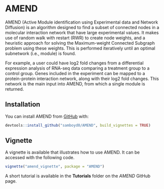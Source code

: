
<!-- README.md is generated from README.Rmd. Please edit that file -->

# AMEND

<!-- badges: start -->

<!-- badges: end -->

AMEND (Active Module identification using Experimental data and Network
Diffusion) is an algorithm designed to find a subset of connected nodes
in a molecular interaction network that have large experimental values.
It makes use of random walk with restart (RWR) to create node weights,
and a heuristic approach for solving the Maximum-weight Connected
Subgraph problem using these weights. This is performed iteratively
until an optimal subnetwork (i.e., module) is found.

For example, a user could have log2 fold changes from a differential
expression analysis of RNA-seq data comparing a treatment group to a
control group. Genes included in the experiment can be mapped to a
protein-protein interaction network, along with their log2 fold changes.
This network is the main input into AMEND, from which a single module is
returned.

## Installation

You can install AMEND from [GitHub](https://github.com/samboyd0/AMEND)
with:

``` r
devtools::install_github("samboyd0/AMEND", build_vignettes = TRUE)
```

## Vignette

A vignette is available that illustrates how to use AMEND. It can be
accessed with the following code.

``` r
vignette("amend_vignette", package = "AMEND")
```

A short tutorial is available in the **Tutorials** folder on the *AMEND*
GitHub
page.

<!-- ## Example -->

<!-- AMEND contains three objects -->

<!-- ```{r example} -->

<!-- library(AMEND) -->

<!-- ``` -->

<!-- You'll still need to render `README.Rmd` regularly, to keep `README.md` up-to-date. `devtools::build_readme()` is handy for this. You could also use GitHub Actions to re-render `README.Rmd` every time you push. An example workflow can be found here: <https://github.com/r-lib/actions/tree/master/examples>. -->

<!-- In that case, don't forget to commit and push the resulting figure files, so they display on GitHub and CRAN. -->
